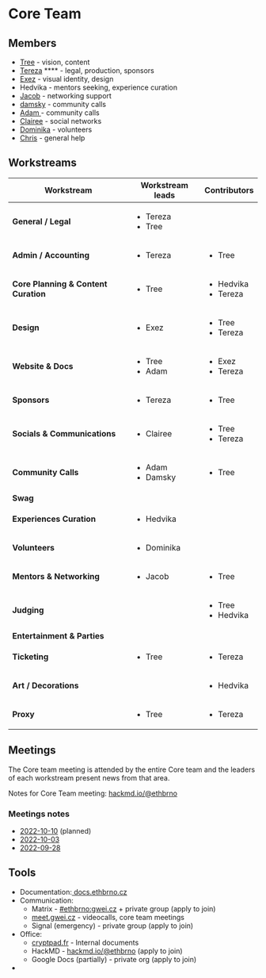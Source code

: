 # Core Team

## Members

* [Tree](https://twitter.com/treecz) - vision, content
* [Tereza](https://twitter.com/terkastarostova) **** -  legal, production, sponsors
* [Exez](https://twitter.com/OndraPulc) - visual identity, design
* Hedvika - mentors seeking, experience curation
* [Jacob](https://twitter.com/jacobjelen) - networking support
* [damsky](https://twitter.com/helloitsdamsky) - community calls
* [Adam ](https://twitter.com/vorcigernix)- community calls
* [Clairee](https://twitter.com/De\_luneClaire) - social networks
* [Dominika](https://twitter.com/DominikaV5) - volunteers
* [Chris](https://twitter.com/chrishobcroft) - general help

## Workstreams

| Workstream                           | Workstream leads                      | Contributors                             |
| ------------------------------------ | ------------------------------------- | ---------------------------------------- |
| **General / Legal**                  | <ul><li>Tereza</li><li>Tree</li></ul> |                                          |
| **Admin / Accounting**               | <ul><li>Tereza</li></ul>              | <ul><li>Tree</li></ul>                   |
| **Core Planning & Content Curation** | <ul><li>Tree</li></ul>                | <ul><li>Hedvika</li><li>Tereza</li></ul> |
| **Design**                           | <ul><li>Exez</li></ul>                | <ul><li>Tree</li><li>Tereza</li></ul>    |
| **Website & Docs**                   | <ul><li>Tree</li><li>Adam</li></ul>   | <ul><li>Exez</li><li>Tereza</li></ul>    |
| **Sponsors**                         | <ul><li>Tereza</li></ul>              | <ul><li>Tree</li></ul>                   |
| **Socials & Communications**         | <ul><li>Clairee</li></ul>             | <ul><li>Tree</li><li>Tereza</li></ul>    |
| **Community Calls**                  | <ul><li>Adam</li><li>Damsky</li></ul> | <ul><li>Tree</li></ul>                   |
| **Swag**                             |                                       |                                          |
| **Experiences Curation**             | <ul><li>Hedvika</li></ul>             |                                          |
| **Volunteers**                       | <ul><li>Dominika</li></ul>            |                                          |
| **Mentors & Networking**             | <ul><li>Jacob</li></ul>               | <ul><li>Tree</li></ul>                   |
| **Judging**                          |                                       | <ul><li>Tree</li><li>Hedvika</li></ul>   |
| **Entertainment & Parties**          |                                       |                                          |
| **Ticketing**                        | <ul><li>Tree</li></ul>                | <ul><li>Tereza</li></ul>                 |
| **Art / Decorations**                |                                       | <ul><li>Hedvika</li></ul>                |
| **Proxy**                            | <ul><li>Tree</li></ul>                | <ul><li>Tereza</li></ul>                 |

## Meetings

The Core team meeting is attended by the entire Core team and the leaders of each workstream present news from that area.

Notes for Core Team meeting: [hackmd.io/@ethbrno](https://hackmd.io/@ethbrno)

### Meetings notes

* [2022-10-10](https://hackmd.io/@ETHBrno/BJt1aitfj) (planned)
* [2022-10-03](https://hackmd.io/@ETHBrno/BJcXxO4Gi)
* [2022-09-28](https://hackmd.io/@ETHBrno/ryS9kJnZo)&#x20;

## Tools

* Documentation:[ docs.ethbrno.cz](https://docs.ethbrno.cz/)
* Communication:
  * Matrix - [#ethbrno:gwei.cz](https://matrix.to/#/#ethbrno:gwei.cz) + private group (apply to join)
  * [meet.gwei.cz](https://meet.gwei.cz/) - videocalls, core team meetings
  * Signal (emergency) - private group (apply to join)
* Office:
  * [cryptpad.fr](https://cryptpad.fr/) - Internal documents
  * HackMD - [hackmd.io/@ethbrno](https://hackmd.io/@ethbrno) (apply to join)
  * Google Docs (partially) - private org (apply to join)
*
